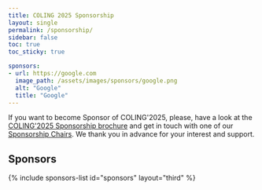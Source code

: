 ```yaml
---
title: COLING 2025 Sponsorship
layout: single
permalink: /sponsorship/
sidebar: false
toc: true
toc_sticky: true

sponsors:
- url: https://google.com
  image_path: /assets/images/sponsors/google.png
  alt: "Google"
  title: "Google"
---
```


If you want to become Sponsor of COLING'2025, please, have a look at the [COLING'2025 Sponsorship brochure](https://coling2025.org/downloads/sponsorship.pdf) and get in touch with one of our [Sponsorship Chairs](mailto:coling2025.sponsorship@mbzuai.ac.ae). We thank you in advance for your interest and support.

## Sponsors



{% include sponsors-list id="sponsors" layout="third" %}